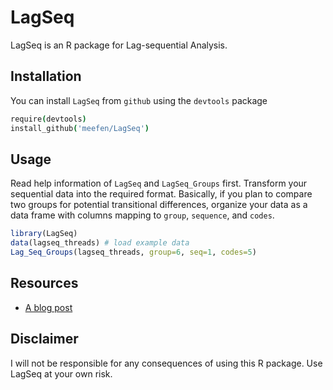# LagSeq

LagSeq is an R package for Lag-sequential Analysis.

## Installation

You can install `LagSeq` from `github` using the `devtools` package

```coffee
require(devtools)
install_github('meefen/LagSeq')
```

## Usage

Read help information of `LagSeq` and `LagSeq_Groups` first. Transform your sequential data into the required format. Basically, if you plan to compare two groups for potential transitional differences, organize your data as a data frame with columns mapping to `group`, `sequence`, and `codes`. 

```r
library(LagSeq)
data(lagseq_threads) # load example data
Lag_Seq_Groups(lagseq_threads, group=6, seq=1, codes=5)
```

## Resources

- [A blog post](http://meefen.github.io/blog/2014/04/17/temporailty-in-dialogues/)


## Disclaimer

I will not be responsible for any consequences of using this R package. Use LagSeq at your own risk.
